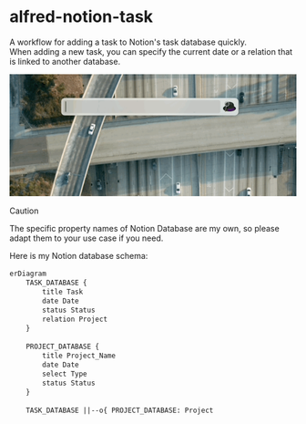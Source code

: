 
# alfred-notion-task  
  
A workflow for adding a task to Notion's task database quickly.  
When adding a new task, you can specify the current date or a relation that is linked to another database.
  
![preview](./docs/Sep-25-2024%2016-39-08.gif)
  
> [!CAUTION]  
> The specific property names of Notion Database are my own, so please adapt them to your use case if you need.  

Here is my Notion database schema:  

```mermaid  
erDiagram
    TASK_DATABASE {
        title Task
        date Date
        status Status
        relation Project
    }
    
    PROJECT_DATABASE {
        title Project_Name
        date Date
        select Type
        status Status
    }

    TASK_DATABASE ||--o{ PROJECT_DATABASE: Project  
```
  